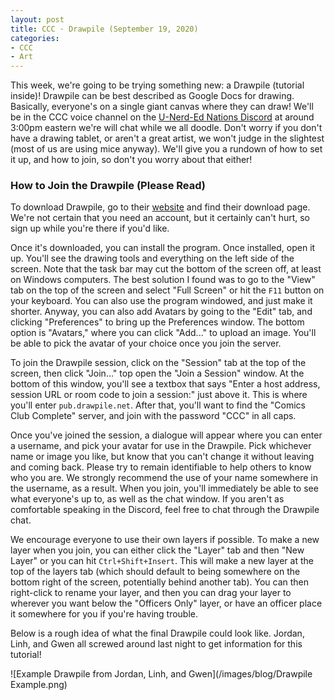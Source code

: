 ```yaml
---
layout: post
title: CCC · Drawpile (September 19, 2020)
categories:
- CCC
- Art
---
```


This week, we're going to be trying something new:  a Drawpile (tutorial inside)!  Drawpile can be best described as Google Docs for drawing.  Basically, everyone's on a single giant canvas where they can draw!  We'll be in the CCC voice channel on the [U-Nerd-Ed Nations Discord](https://discord.gg/JqfTQ7w) at around 3:00pm eastern we're will chat while we all doodle.  Don't worry if you don't have a drawing tablet, or aren't a great artist, we won't judge in the slightest (most of us are using mice anyway).  We'll give you a rundown of how to set it up, and how to join, so don't you worry about that either!

### How to Join the Drawpile (Please Read)

To download Drawpile, go to their [website](https://drawpile.net/) and find their download page.  We're not certain that you need an account, but it certainly can't hurt, so sign up while you're there if you'd like.  

Once it's downloaded, you can install the program.  Once installed, open it up.  You'll see the drawing tools and everything on the left side of the screen.  Note that the task bar may cut the bottom of the screen off, at least on Windows computers.  The best solution I found was to go to the "View" tab on the top of the screen and select "Full Screen" or hit the `F11` button on your keyboard.  You can also use the program windowed, and just make it shorter.  Anyway, you can also add Avatars by going to the "Edit" tab, and clicking "Preferences" to bring up the Preferences window.  The bottom option is "Avatars," where you can click "Add..." to upload an image.  You'll be able to pick the avatar of your choice once you join the server.

To join the Drawpile session, click on the "Session" tab at the top of the screen, then click "Join..." top open the "Join a Session" window.  At the bottom of this window, you'll see a textbox that says "Enter a host address, session URL or room code to join a session:" just above it.  This is where you'll enter `pub.drawpile.net`.  After that, you'll want to find the "Comics Club Complete" server, and join with the password "CCC" in all caps.

Once you've joined the session, a dialogue will appear where you can enter a username, and pick your avatar for use in the Drawpile.  Pick whichever name or image you like, but know that you can't change it without leaving and coming back.  Please try to remain identifiable to help others to know who you are.  We strongly recommend the use of your name somewhere in the username, as a result.  When you join, you'll immediately be able to see what everyone's up to, as well as the chat window.  If you aren't as comfortable speaking in the Discord, feel free to chat through the Drawpile chat.

We encourage everyone to use their own layers if possible.  To make a new layer when you join, you can either click the "Layer" tab and then "New Layer" or you can hit `Ctrl+Shift+Insert`.  This will make a new layer at the top of the layers tab (which should default to being somewhere on the bottom right of the screen, potentially behind another tab).  You can then right-click to rename your layer, and then you can drag your layer to wherever you want below the "Officers Only" layer, or have an officer place it somewhere for you if you're having trouble.

Below is a rough idea of what the final Drawpile could look like.  Jordan, Linh, and Gwen all screwed around last night to get information for this tutorial!

![Example Drawpile from Jordan, Linh, and Gwen](/images/blog/Drawpile Example.png)
